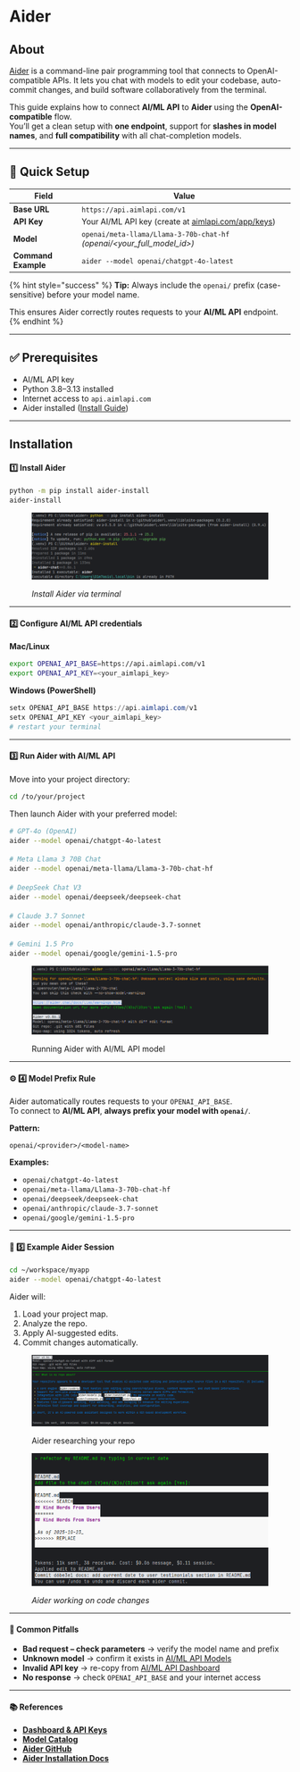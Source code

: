 # Aider

## About

[Aider](https://aider.chat/) is a command-line pair programming tool that connects to OpenAI-compatible APIs. It lets you chat with models to edit your codebase, auto-commit changes, and build software collaboratively from the terminal.

This guide explains how to connect **AI/ML API** to **Aider** using the **OpenAI-compatible** flow.\
You’ll get a clean setup with **one endpoint**, support for **slashes in model names**, and **full compatibility** with all chat-completion models.

***

## 🚀 Quick Setup

| Field               | Value                                                                               |
| ------------------- | ----------------------------------------------------------------------------------- |
| **Base URL**        | `https://api.aimlapi.com/v1`                                                        |
| **API Key**         | Your AI/ML API key (create at [aimlapi.com/app/keys](https://aimlapi.com/app/keys)) |
| **Model**           | `openai/meta-llama/Llama-3-70b-chat-hf` _(openai/\<your\_full\_model\_id>)_         |
| **Command Example** | `aider --model openai/chatgpt-4o-latest`                                            |

{% hint style="success" %}
**Tip:** Always include the `openai/` prefix (case-sensitive) before your model name.&#x20;

This ensures Aider correctly routes requests to your **AI/ML API** endpoint.
{% endhint %}

***

## ✅ Prerequisites

* AI/ML API key
* Python 3.8–3.13 installed
* Internet access to `api.aimlapi.com`
* Aider installed ([Install Guide](https://aider.chat/docs/install.html))

***

## Installation

#### 1️⃣ Install Aider

```bash
python -m pip install aider-install
aider-install
```

<div data-with-frame="true"><figure><img src="../.gitbook/assets/Снимок экрана 2025-10-22 133803.png" alt=""><figcaption><p><em>Install Aider via terminal</em></p></figcaption></figure></div>

***

#### 2️⃣ Configure AI/ML API credentials

**Mac/Linux**

```bash
export OPENAI_API_BASE=https://api.aimlapi.com/v1
export OPENAI_API_KEY=<your_aimlapi_key>
```

**Windows (PowerShell)**

```powershell
setx OPENAI_API_BASE https://api.aimlapi.com/v1
setx OPENAI_API_KEY <your_aimlapi_key>
# restart your terminal
```

***

#### 3️⃣ Run Aider with AI/ML API

Move into your project directory:

```bash
cd /to/your/project
```

Then launch Aider with your preferred model:

```bash
# GPT-4o (OpenAI)
aider --model openai/chatgpt-4o-latest

# Meta Llama 3 70B Chat
aider --model openai/meta-llama/Llama-3-70b-chat-hf

# DeepSeek Chat V3
aider --model openai/deepseek/deepseek-chat

# Claude 3.7 Sonnet
aider --model openai/anthropic/claude-3.7-sonnet

# Gemini 1.5 Pro
aider --model openai/google/gemini-1.5-pro
```

<div data-with-frame="true"><figure><img src="../.gitbook/assets/image (1).png" alt="Running Aider with AI/ML API model"><figcaption><p>Running Aider with AI/ML API model</p></figcaption></figure></div>

***

#### ⚙️ 4️⃣ Model Prefix Rule

Aider automatically routes requests to your `OPENAI_API_BASE`.\
To connect to **AI/ML API**, **always prefix your model with `openai/`**.

**Pattern:**

```
openai/<provider>/<model-name>
```

**Examples:**

* `openai/chatgpt-4o-latest`
* `openai/meta-llama/Llama-3-70b-chat-hf`
* `openai/deepseek/deepseek-chat`
* `openai/anthropic/claude-3.7-sonnet`
* `openai/google/gemini-1.5-pro`

***

#### 🧾 5️⃣ Example Aider Session

```bash
cd ~/workspace/myapp
aider --model openai/chatgpt-4o-latest
```

Aider will:

1. Load your project map.
2. Analyze the repo.
3. Apply AI-suggested edits.
4. Commit changes automatically.

<div data-with-frame="true"><figure><img src="../.gitbook/assets/Снимок экрана 2025-10-23 125950 (1).png" alt="Aider researching your repo"><figcaption><p>Aider researching your repo</p></figcaption></figure></div>

<div align="left" data-with-frame="true"><figure><img src="../.gitbook/assets/Снимок экрана 2025-10-23 130108 (1).png" alt="Aider working on code changes"><figcaption><p><em>Aider working on code changes</em></p></figcaption></figure></div>

***

#### 🧩 Common Pitfalls

* **Bad request – check parameters** → verify the model name and prefix
* **Unknown model** → confirm it exists in [AI/ML API Models](https://aimlapi.com/models?utm_source=aider\&utm_medium=github\&utm_campaign=integration)
* **Invalid API key** → re-copy from [AI/ML API Dashboard](https://aimlapi.com/app/keys)
* **No response** → check `OPENAI_API_BASE` and your internet access

***

#### 📚 References

* [**Dashboard & API Keys**](https://aimlapi.com/app)
* [**Model Catalog**](https://aimlapi.com/models)
* [**Aider GitHub**](https://github.com/Aider-AI/aider)
* [**Aider Installation Docs**](https://aider.chat/docs/install.html)
